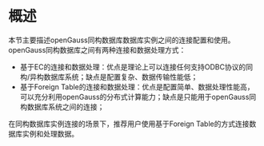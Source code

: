 # 概述<a name="ZH-CN_TOPIC_0311524281"></a>

本节主要描述openGauss同构数据库数据库实例之间的连接配置和使用。openGauss同构数据库之间有两种连接和数据处理方式：

-   基于EC的连接和数据处理：优点是理论上可以连接任何支持ODBC协议的同构/异构数据库系统；缺点是配置复杂、数据传输性能低；
-   基于Foreign Table的连接和数据处理：优点是配置简单、数据处理性能高，可以充分利用openGauss的分布式计算能力；缺点是只能用于openGauss同构数据库系统之间的连接；

在同构数据库实例连接的场景下，推荐用户使用基于Foreign Table的方式连接数据库实例和处理数据。

